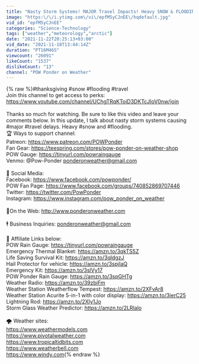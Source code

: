 ```yaml
---
title: "Nasty Storm Systems! MAJOR Travel Impacts! Heavy SNOW & FLOODING! POW Weather Channel"
image: "https:\/\/i.ytimg.com\/vi\/epfM5yCJnEE\/hqdefault.jpg"
vid_id: "epfM5yCJnEE"
categories: "Science-Technology"
tags: ["weather","meteorology","arctic"]
date: "2021-11-22T20:25:13+03:00"
vid_date: "2021-11-18T13:44:14Z"
duration: "PT16M46S"
viewcount: "26091"
likeCount: "1537"
dislikeCount: "13"
channel: "POW Ponder on Weather"
---
```

{% raw %}#thanksgiving #snow #flooding #travel <br />Join this channel to get access to perks:<br /><a rel="nofollow" target="blank" href="https://www.youtube.com/channel/UChgTRqKToiD3DKTcJIoV0nw/join">https://www.youtube.com/channel/UChgTRqKToiD3DKTcJIoV0nw/join</a><br /><br />Thanks so much for watching. Be sure to like this video and leave your comments below. In this update, I talk about nasty storm systems causing #major #travel delays. Heavy #snow and #flooding. <br />🏆 Ways to support channel:<br />Patreon: <a rel="nofollow" target="blank" href="https://www.patreon.com/POWPonder">https://www.patreon.com/POWPonder</a><br />Fan Gear: <a rel="nofollow" target="blank" href="https://teespring.com/stores/pow-ponder-on-weather-shop">https://teespring.com/stores/pow-ponder-on-weather-shop</a><br />POW Gauge: <a rel="nofollow" target="blank" href="https://tinyurl.com/powraingauge">https://tinyurl.com/powraingauge</a> <br />Venmo: @Pow-Ponder ponderonweather@gmail.com <br /><br />📢 Social Media:<br />Facebook: <a rel="nofollow" target="blank" href="https://www.facebook.com/powponder/">https://www.facebook.com/powponder/</a><br />POW Fan Page: <a rel="nofollow" target="blank" href="https://www.facebook.com/groups/740852869707446">https://www.facebook.com/groups/740852869707446</a><br />Twitter: <a rel="nofollow" target="blank" href="https://twitter.com/PowPonder">https://twitter.com/PowPonder</a><br />Instagram: <a rel="nofollow" target="blank" href="https://www.instagram.com/pow_ponder_on_weather">https://www.instagram.com/pow_ponder_on_weather</a><br /><br />💨On the Web: <a rel="nofollow" target="blank" href="http://www.ponderonweather.com">http://www.ponderonweather.com</a><br /><br />🕴 Business Inquiries: ponderonweather@gmail.com <br /> <br />🔗 Affiliate Links below: <br />POW Rain Gauge: <a rel="nofollow" target="blank" href="https://tinyurl.com/powraingauge">https://tinyurl.com/powraingauge</a> <br />Emergency Thermal Blanket: <a rel="nofollow" target="blank" href="https://amzn.to/3qkTS5Z">https://amzn.to/3qkTS5Z</a><br />Life Saving Survival Kit: <a rel="nofollow" target="blank" href="https://amzn.to/3qldgzJ">https://amzn.to/3qldgzJ</a><br />Hail Protector for vehicle: <a rel="nofollow" target="blank" href="https://amzn.to/3spjIaQ">https://amzn.to/3spjIaQ</a><br />Emergency Kit: <a rel="nofollow" target="blank" href="https://amzn.to/3slVy17">https://amzn.to/3slVy17</a><br />POW Ponder Rain Gauge: <a rel="nofollow" target="blank" href="https://amzn.to/3spGHTg">https://amzn.to/3spGHTg</a><br />Weather Radio: <a rel="nofollow" target="blank" href="https://amzn.to/39zbiFm">https://amzn.to/39zbiFm</a><br />Weather Station Weatherflow Tempest: <a rel="nofollow" target="blank" href="https://amzn.to/2XFvAr8">https://amzn.to/2XFvAr8</a><br />Weather Station Acurite 5-in-1 with color display: <a rel="nofollow" target="blank" href="https://amzn.to/3ierC25">https://amzn.to/3ierC25</a><br />Lightning Rod: <a rel="nofollow" target="blank" href="https://amzn.to/2XIy1Jo">https://amzn.to/2XIy1Jo</a><br />Storm Glass Weather Predictor: <a rel="nofollow" target="blank" href="https://amzn.to/2LRlalo">https://amzn.to/2LRlalo</a><br /> <br />🌪 Weather sites:<br /><a rel="nofollow" target="blank" href="https://www.weathermodels.com">https://www.weathermodels.com</a><br /><a rel="nofollow" target="blank" href="https://www.pivotalweather.com">https://www.pivotalweather.com</a><br /><a rel="nofollow" target="blank" href="https://www.tropicaltidbits.com">https://www.tropicaltidbits.com</a><br /><a rel="nofollow" target="blank" href="https://www.weatherbell.com">https://www.weatherbell.com</a><br /><a rel="nofollow" target="blank" href="https://www.windy.com">https://www.windy.com</a>{% endraw %}
